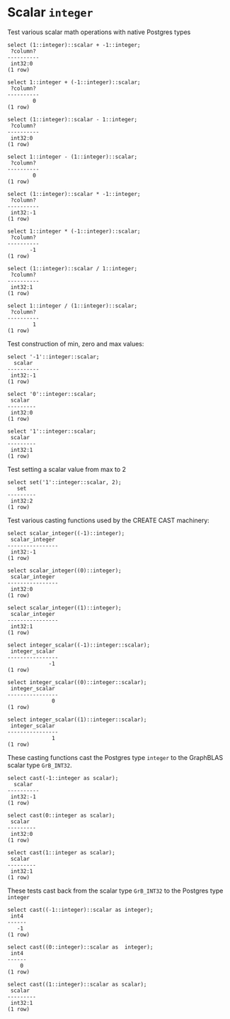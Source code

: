 # Scalar `integer`

Test various scalar math operations with native Postgres types
``` postgres-console
select (1::integer)::scalar + -1::integer;
 ?column? 
----------
 int32:0
(1 row)

select 1::integer + (-1::integer)::scalar;
 ?column? 
----------
        0
(1 row)

select (1::integer)::scalar - 1::integer;
 ?column? 
----------
 int32:0
(1 row)

select 1::integer - (1::integer)::scalar;
 ?column? 
----------
        0
(1 row)

select (1::integer)::scalar * -1::integer;
 ?column? 
----------
 int32:-1
(1 row)

select 1::integer * (-1::integer)::scalar;
 ?column? 
----------
       -1
(1 row)

select (1::integer)::scalar / 1::integer;
 ?column? 
----------
 int32:1
(1 row)

select 1::integer / (1::integer)::scalar;
 ?column? 
----------
        1
(1 row)

```
Test construction of min, zero and max values:
``` postgres-console
select '-1'::integer::scalar;
  scalar  
----------
 int32:-1
(1 row)

select '0'::integer::scalar;
 scalar  
---------
 int32:0
(1 row)

select '1'::integer::scalar;
 scalar  
---------
 int32:1
(1 row)

```
Test setting a scalar value from max to 2
``` postgres-console
select set('1'::integer::scalar, 2);
   set   
---------
 int32:2
(1 row)

```
Test various casting functions used by the CREATE CAST machinery:
``` postgres-console
select scalar_integer((-1)::integer);
 scalar_integer 
----------------
 int32:-1
(1 row)

select scalar_integer((0)::integer);
 scalar_integer 
----------------
 int32:0
(1 row)

select scalar_integer((1)::integer);
 scalar_integer 
----------------
 int32:1
(1 row)

select integer_scalar((-1)::integer::scalar);
 integer_scalar 
----------------
             -1
(1 row)

select integer_scalar((0)::integer::scalar);
 integer_scalar 
----------------
              0
(1 row)

select integer_scalar((1)::integer::scalar);
 integer_scalar 
----------------
              1
(1 row)

```
These casting functions cast the Postgres type `integer` to the
GraphBLAS scalar type `GrB_INT32`.
``` postgres-console
select cast(-1::integer as scalar);
  scalar  
----------
 int32:-1
(1 row)

select cast(0::integer as scalar);
 scalar  
---------
 int32:0
(1 row)

select cast(1::integer as scalar);
 scalar  
---------
 int32:1
(1 row)

```
These tests cast back from the scalar type `GrB_INT32` to the
Postgres type `integer`
``` postgres-console
select cast((-1::integer)::scalar as integer);
 int4 
------
   -1
(1 row)

select cast((0::integer)::scalar as  integer);
 int4 
------
    0
(1 row)

select cast((1::integer)::scalar as scalar);
 scalar  
---------
 int32:1
(1 row)

```